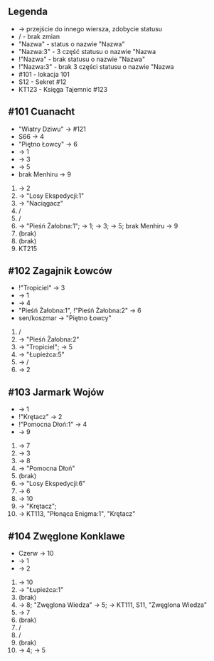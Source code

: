 ## Legenda
* -> przejście do innego wiersza, zdobycie statusu
* / - brak zmian
* "Nazwa" - status o nazwie "Nazwa"
* "Nazwa:3" - 3 część statusu o nazwie "Nazwa
* !"Nazwa" - brak statusu o nazwie "Nazwa"
* !"Nazwa:3" - brak 3 części statusu o nazwie "Nazwa
* #101 - lokacja 101
* S12 - Sekret #12
* KT123 - Księga Tajemnic #123

## #101 Cuanacht
* "Wiatry Dziwu" -> #121
* S66 -> 4
* "Piętno Łowcy" -> 6
* -> 1
* -> 3
* -> 5
* brak Menhiru -> 9

1. -> 2
2. -> "Losy Ekspedycji:1"
3. -> "Naciągacz"
4. /
5. /
6. -> "Pieśń Żałobna:1"; -> 1; -> 3; -> 5; brak Menhiru -> 9
7. (brak)
8. (brak)
9. KT215

## #102 Zagajnik Łowców
* !"Tropiciel" -> 3
* -> 1
* -> 4
* "Pieśń Żałobna:1", !"Pieśń Żałobna:2" -> 6
* sen/koszmar -> "Piętno Łowcy"

1. /
2. -> "Pieśń Żałobna:2"
3. -> "Tropiciel"; -> 5
4. -> "Łupieżca:5"
5. -> /
6. -> 2

## #103 Jarmark Wojów
* -> 1
* !"Krętacz" -> 2
* !"Pomocna Dłoń:1" -> 4
* -> 9

1. -> 7
2. -> 3
3. -> 8
4. -> "Pomocna Dłoń"
5. (brak)
6. -> "Losy Ekspedycji:6"
7. -> 6
8. -> 10
9. -> "Krętacz"; 
10. -> KT113, "Płonąca Enigma:1", "Krętacz"

## #104 Zwęglone Konklawe
* Czerw -> 10
* -> 1
* -> 2

1. -> 10
2. -> "Łupieżca:1"
3. (brak)
4. -> 8; "Zwęglona Wiedza" -> 5; -> KT111, S11, "Zwęglona Wiedza"
5. -> 7
6. (brak)
7. /
8. /
9. (brak)
10. -> 4; -> 5
